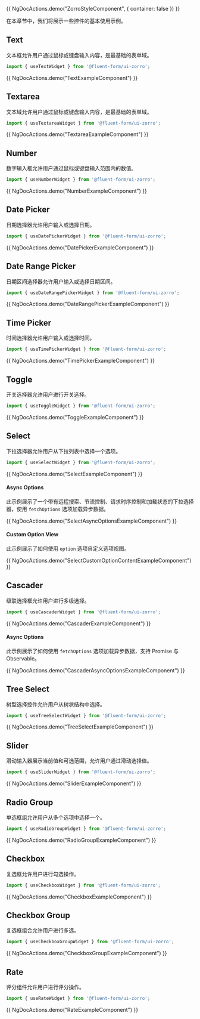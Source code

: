 {{ NgDocActions.demo("ZorroStyleComponent", { container: false }) }}

在本章节中，我们将展示一些控件的基本使用示例。

## Text

文本框允许用户通过鼠标或键盘输入内容，是最基础的表单域。

```ts
import { useTextWidget } from '@fluent-form/ui-zorro';
```

{{ NgDocActions.demo("TextExampleComponent") }}

## Textarea

文本域允许用户通过鼠标或键盘输入内容，是最基础的表单域。

```ts
import { useTextareaWidget } from '@fluent-form/ui-zorro';
```

{{ NgDocActions.demo("TextareaExampleComponent") }}

## Number

数字输入框允许用户通过鼠标或键盘输入范围内的数值。

```ts
import { useNumberWidget } from '@fluent-form/ui-zorro';
```

{{ NgDocActions.demo("NumberExampleComponent") }}

## Date Picker

日期选择器允许用户输入或选择日期。

```ts
import { useDatePickerWidget } from '@fluent-form/ui-zorro';
```

{{ NgDocActions.demo("DatePickerExampleComponent") }}

## Date Range Picker

日期区间选择器允许用户输入或选择日期区间。

```ts
import { useDateRangePickerWidget } from '@fluent-form/ui-zorro';
```

{{ NgDocActions.demo("DateRangePickerExampleComponent") }}

## Time Picker

时间选择器允许用户输入或选择时间。

```ts
import { useTimePickerWidget } from '@fluent-form/ui-zorro';
```

{{ NgDocActions.demo("TimePickerExampleComponent") }}

## Toggle

开关选择器允许用户进行开关选择。

```ts
import { useToggleWidget } from '@fluent-form/ui-zorro';
```

{{ NgDocActions.demo("ToggleExampleComponent") }}

## Select

下拉选择器允许用户从下拉列表中选择一个选项。

```ts
import { useSelectWidget } from '@fluent-form/ui-zorro';
```

{{ NgDocActions.demo("SelectExampleComponent") }}

#### Async Options

此示例展示了一个带有远程搜索、节流控制、请求时序控制和加载状态的下拉选择器，使用 `fetchOptions` 选项加载异步数据。

{{ NgDocActions.demo("SelectAsyncOptionsExampleComponent") }}

#### Custom Option View

此示例展示了如何使用 `option` 选项自定义选项视图。

{{ NgDocActions.demo("SelectCustomOptionContentExampleComponent") }}

## Cascader

级联选择框允许用户进行多级选择。

```ts
import { useCascaderWidget } from '@fluent-form/ui-zorro';
```

{{ NgDocActions.demo("CascaderExampleComponent") }}

#### Async Options

此示例展示了如何使用 `fetchOptions` 选项加载异步数据，支持 Promise 与 Observable。

{{ NgDocActions.demo("CascaderAsyncOptionsExampleComponent") }}

## Tree Select

树型选择控件允许用户从树状结构中选择。

```ts
import { useTreeSelectWidget } from '@fluent-form/ui-zorro';
```

{{ NgDocActions.demo("TreeSelectExampleComponent") }}

## Slider

滑动输入器展示当前值和可选范围，允许用户通过滑动选择值。

```ts
import { useSliderWidget } from '@fluent-form/ui-zorro';
```

{{ NgDocActions.demo("SliderExampleComponent") }}

## Radio Group

单选框组允许用户从多个选项中选择一个。

```ts
import { useRadioGroupWidget } from '@fluent-form/ui-zorro';
```

{{ NgDocActions.demo("RadioGroupExampleComponent") }}

## Checkbox

复选框允许用户进行勾选操作。

```ts
import { useCheckboxWidget } from '@fluent-form/ui-zorro';
```

{{ NgDocActions.demo("CheckboxExampleComponent") }}

## Checkbox Group

复选框组合允许用户进行多选。

```ts
import { useCheckboxGroupWidget } from '@fluent-form/ui-zorro';
```

{{ NgDocActions.demo("CheckboxGroupExampleComponent") }}

## Rate

评分组件允许用户进行评分操作。

```ts
import { useRateWidget } from '@fluent-form/ui-zorro';
```

{{ NgDocActions.demo("RateExampleComponent") }}

<!-- ## Color

颜色选择器允许用户选择或自定义颜色。

```ts
import { useColorWidget } from '@fluent-form/ui-zorro';
```

{{ NgDocActions.demo("ColorExampleComponent") }} -->
